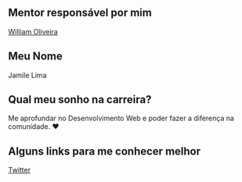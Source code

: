 ## Mentor responsável por mim

[William Oliveira](/profiles/mentors/profiles/william_oliveira.md)

## Meu Nome

Jamile Lima

## Qual meu sonho na carreira?

Me aprofundar no Desenvolvimento Web e poder fazer a diferença na comunidade. :heart:

## Alguns links para me conhecer melhor

[Twitter](https://twitter.com/fromgenes)
